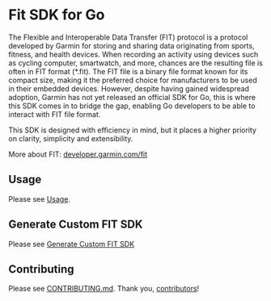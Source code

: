 # Fit SDK for Go
The Flexible and Interoperable Data Transfer (FIT) protocol is a protocol developed by Garmin for storing and sharing data originating from sports, fitness, and health devices. 
When recording an activity using devices such as cycling computer, smartwatch, and more, chances are the resulting file is often in FIT format (*.fit). 
The FIT file is a binary file format known for its compact size, making it the preferred choice for manufacturers to be used in their embedded devices. 
However, despite having gained widespread adoption, Garmin has not yet released an official SDK for Go, this is where this SDK comes in to bridge the gap, enabling Go developers to be able to interact with FIT file format.

This SDK is designed with efficiency in mind, but it places a higher priority on clarity, simplicity and extensibility.

More about FIT: [developer.garmin.com/fit](https://developer.garmin.com/fit)

## Usage
Please see [Usage](/docs/usage.md).

## Generate Custom FIT SDK
Please see [Generate Custom FIT SDK](/docs/generating_code.md#Generate-Custom-FIT-SDK)

## Contributing
Please see [CONTRIBUTING.md](/CONTRIBUTING.md).
Thank you, [contributors](https://github.com/muktihari/fit/graphs/contributors)!
